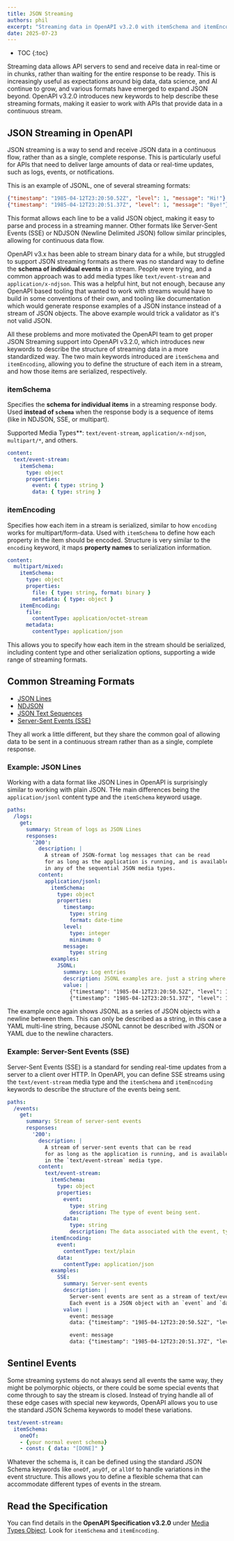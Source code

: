 ```yaml
---
title: JSON Streaming
authors: phil
excerpt: "Streaming data in OpenAPI v3.2.0 with itemSchema and itemEncoding"
date: 2025-07-23
---
```


- TOC
{:toc}

Streaming data allows API servers to send and receive data in real-time or in chunks, rather than waiting for the entire response to be ready. This is increasingly useful as expectations around big data, data science, and AI continue to grow, and various formats have emerged to expand JSON beyond. OpenAPI v3.2.0 introduces new keywords to help describe these streaming formats, making it easier to work with APIs that provide data in a continuous stream.

## JSON Streaming in OpenAPI

JSON streaming is a way to send and receive JSON data in a continuous flow, rather than as a single, complete response. This is particularly useful for APIs that need to deliver large amounts of data or real-time updates, such as logs, events, or notifications.

This is an example of JSONL, one of several streaming formats:

```json
{"timestamp": "1985-04-12T23:20:50.52Z", "level": 1, "message": "Hi!"}
{"timestamp": "1985-04-12T23:20:51.37Z", "level": 1, "message": "Bye!"}
```

This format allows each line to be a valid JSON object, making it easy to parse and process in a streaming manner. Other formats like Server-Sent Events (SSE) or NDJSON (Newline Delimited JSON) follow similar principles, allowing for continuous data flow.

OpenAPI v3.x has been able to stream binary data for a while, but struggled to support JSON streaming formats as there was no standard way to define the **schema of individual events** in a stream. People were trying, and a common approach was to add media types like `text/event-stream` and `application/x-ndjson`. This was a helpful hint, but not enough, because any OpenAPI based tooling that wanted to work with streams would have to build in some conventions of their own, and tooling like documentation which would generate response examples of a JSON instance instead of a stream of JSON objects. The above example would trick a validator as it's not valid JSON. 

All these problems and more motivated the OpenAPI team to get proper JSON Streaming support into OpenAPI v3.2.0, which introduces new keywords to describe the structure of streaming data in a more standardized way. The two main keywords introduced are `itemSchema` and `itemEncoding`, allowing you to define the structure of each item in a stream, and how those items are serialized, respectively.

### itemSchema

Specifies the **schema for individual items** in a streaming response body. Used **instead of `schema`** when the response body is a sequence of items (like in NDJSON, SSE, or multipart).

Supported Media Types**: `text/event-stream`, `application/x-ndjson`, `multipart/*`, and others.

<!-- TODO link to registry when online https://github.com/OAI/OpenAPI-Specification/pull/4808 -->

```yaml
content:
  text/event-stream:
    itemSchema:
      type: object
      properties:
        event: { type: string }
        data: { type: string }
```

### itemEncoding

Specifies how each item in a stream is serialized, similar to how `encoding` works for multipart/form-data. Used with `itemSchema` to define how each property in the item should be encoded. Structure is very similar to the `encoding` keyword, it maps **property names** to serialization information.

```yaml
content:
  multipart/mixed:
    itemSchema:
      type: object
      properties:
        file: { type: string, format: binary }
        metadata: { type: object }
    itemEncoding:
      file:
        contentType: application/octet-stream
      metadata:
        contentType: application/json

```

This allows you to specify how each item in the stream should be serialized, including content type and other serialization options, supporting a wide range of streaming formats.

## Common Streaming Formats

- [JSON Lines](https://jsonlines.org/)
- [NDJSON](https://github.com/ndjson/ndjson-spec)
- [JSON Text Sequences](https://datatracker.ietf.org/doc/html/rfc7464)
- [Server-Sent Events (SSE)](https://developer.mozilla.org/en-US/docs/Web/API/Server-sent_events/Using_server-sent_events)

They all work a little different, but they share the common goal of allowing data to be sent in a continuous stream rather than as a single, complete response.

### Example: JSON Lines

Working with a data format like JSON Lines in OpenAPI is surprisingly similar to working with plain JSON. THe main differences being the `application/jsonl` content type and the `itemSchema` keyword usage.

```yaml
paths:
  /logs:
    get:
      summary: Stream of logs as JSON Lines
      responses:
        '200':
          description: |
            A stream of JSON-format log messages that can be read
            for as long as the application is running, and is available
            in any of the sequential JSON media types.
          content:
            application/jsonl:
              itemSchema:
                type: object
                properties:
                  timestamp:
                    type: string
                    format: date-time
                  level:
                    type: integer
                    minimum: 0
                  message:
                    type: string
              examples:
                JSONL:
                  summary: Log entries
                  description: JSONL examples are. just a string where each line is a valid JSON object.
                  value: |
                    {"timestamp": "1985-04-12T23:20:50.52Z", "level": 1, "message": "Hi!"}
                    {"timestamp": "1985-04-12T23:20:51.37Z", "level": 1, "message": "Bye!"}
```

The example once again shows JSONL as a series of JSON objects with a newline between them. This can only be described as a string, in this case a YAML multi-line string, because JSONL cannot be described with JSON or YAML due to the newline characters.

### Example: Server-Sent Events (SSE)

Server-Sent Events (SSE) is a standard for sending real-time updates from a server to a client over HTTP. In OpenAPI, you can define SSE streams using the `text/event-stream` media type and the `itemSchema` and `itemEncoding` keywords to describe the structure of the events being sent.

```yaml
paths:
  /events:
    get:
      summary: Stream of server-sent events
      responses:
        '200':
          description: |
            A stream of server-sent events that can be read
            for as long as the application is running, and is available
            in the `text/event-stream` media type.
          content:
            text/event-stream:
              itemSchema:
                type: object
                properties:
                  event:
                    type: string
                    description: The type of event being sent.
                  data:
                    type: string
                    description: The data associated with the event, typically a JSON string.
              itemEncoding:
                event:
                  contentType: text/plain
                data:
                  contentType: application/json
              examples:
                SSE:
                  summary: Server-sent events
                  description: |
                    Server-sent events are sent as a stream of text/event-stream.
                    Each event is a JSON object with an `event` and `data` field.
                  value: |
                    event: message
                    data: {"timestamp": "1985-04-12T23:20:50.52Z", "level": 1, "message": "Hi!"}

                    event: message
                    data: {"timestamp": "1985-04-12T23:20:51.37Z", "level": 1, "message": "Bye!"}
```

## Sentinel Events

Some streaming systems do not always send all events the same way, they might be polymorphic objects, or there could be some special events that come through to say the stream is closed. Instead of trying handle all of these edge cases with special new keywords, OpenAPI allows you to use the standard JSON Schema keywords to model these variations.

```yaml
text/event-stream:
  itemSchema:
    oneOf:
    - {your normal event schema}
    - const: { data: "[DONE]" }
```

Whatever the schema is, it can be defined using the standard JSON Schema keywords like `oneOf`, `anyOf`, or `allOf` to handle variations in the event structure. This allows you to define a flexible schema that can accommodate different types of events in the stream.

## Read the Specification

You can find details in the **OpenAPI Specification v3.2.0** under [Media Types Object](https://github.com/OAI/OpenAPI-Specification/blob/main/versions/3.2.0.md#media-type-object). Look for `itemSchema` and `itemEncoding`.
